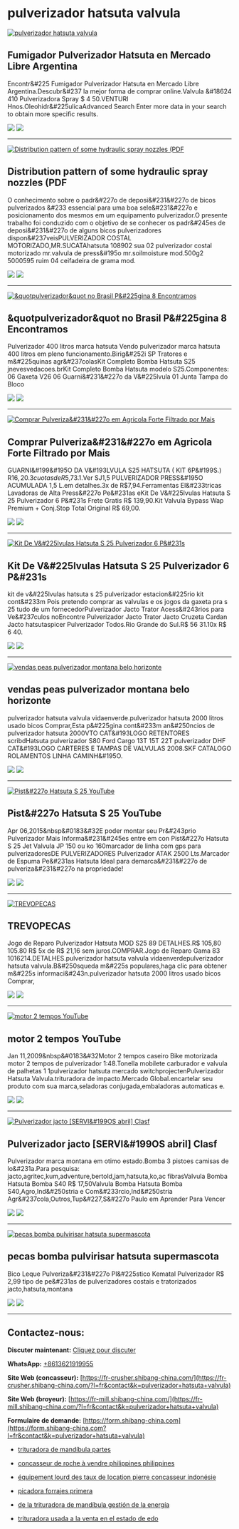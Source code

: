 # pulverizador hatsuta valvula

<a href="https://swt.shibang-china.com/?l=fr&img&k=pulverizador+hatsuta+valvula" target="_blank">![pulverizador hatsuta valvula](http://static.shibang-china.com/all-800x300/1181.jpg)</a>

## Fumigador Pulverizador Hatsuta en Mercado Libre Argentina
Encontr&#225 Fumigador Pulverizador Hatsuta en Mercado Libre Argentina.Descubr&#237 la mejor forma de comprar online.Valvula &#18624 410 Pulverizadora Spray $ 4 50.VENTURI Hnos.Oleohidr&#225ulicaAdvanced Search Enter more data in your search to obtain more specific results.


<a href="https://whatsapp.shibangsoft.com/WhatsApp.php" target="_blank" title="WhatsApp">![](http://static.shibang-china.com/icon/whatsapp.png)</a> <a href="https://swt.shibang-china.com/?l=fr&icon&k=pulverizador+hatsuta+valvula" target="_blank">![](http://static.shibang-china.com/icon/chat-fr.png)</a>

---

<a href="https://swt.shibang-china.com/?l=fr&img&k=pulverizador+hatsuta+valvula" target="_blank">![Distribution pattern of some hydraulic spray nozzles (PDF](http://static.shibang-china.com/all-800x300/509.jpg)</a>

## Distribution pattern of some hydraulic spray nozzles (PDF
O conhecimento sobre o padr&#227o de deposi&#231&#227o de bicos pulverizados &#233 essencial para uma boa sele&#231&#227o e posicionamento dos mesmos em um equipamento pulverizador.O presente trabalho foi conduzido com o objetivo de se conhecer os padr&#245es de deposi&#231&#227o de alguns bicos pulverizadores dispon&#237veisPULVERIZADOR COSTAL MOTORIZADO,MR.SUCATAhatsuta 108902 sua 02 pulverizador costal motorizado mr.valvula de press&#195o mr.soilmoisture mod.500g2 5000595 ruim 04 ceifadeira de grama mod.


<a href="https://whatsapp.shibangsoft.com/WhatsApp.php" target="_blank" title="WhatsApp">![](http://static.shibang-china.com/icon/whatsapp.png)</a> <a href="https://swt.shibang-china.com/?l=fr&icon&k=pulverizador+hatsuta+valvula" target="_blank">![](http://static.shibang-china.com/icon/chat-fr.png)</a>

---

<a href="https://swt.shibang-china.com/?l=fr&img&k=pulverizador+hatsuta+valvula" target="_blank">![&quotpulverizador&quot no Brasil P&#225gina 8 Encontramos](http://static.shibang-china.com/all-800x300/1099.jpg)</a>

## &quotpulverizador&quot no Brasil P&#225gina 8 Encontramos
Pulverizador 400 litros marca hatsuta Vendo pulverizador marca hatsuta 400 litros em pleno funcionamento.Birig&#252i SP Tratores e m&#225quinas agr&#237colasKit Completo Bomba Hatsuta S25 jnevesvedacoes.brKit Completo Bomba Hatsuta modelo S25.Componentes: 06 Gaxeta V26 06 Guarni&#231&#227o da V&#225lvula 01 Junta Tampa do Bloco


<a href="https://whatsapp.shibangsoft.com/WhatsApp.php" target="_blank" title="WhatsApp">![](http://static.shibang-china.com/icon/whatsapp.png)</a> <a href="https://swt.shibang-china.com/?l=fr&icon&k=pulverizador+hatsuta+valvula" target="_blank">![](http://static.shibang-china.com/icon/chat-fr.png)</a>

---

<a href="https://swt.shibang-china.com/?l=fr&img&k=pulverizador+hatsuta+valvula" target="_blank">![Comprar Pulveriza&#231&#227o em Agricola Forte Filtrado por Mais](http://static.shibang-china.com/all-800x300/400.jpg)</a>

## Comprar Pulveriza&#231&#227o em Agricola Forte Filtrado por Mais
GUARNI&#199&#195O DA V&#193LVULA S25 HATSUTA ( KIT 6P&#199S.) R$16,20.3 cuotas de R$5,73.1.Ver SJ1,5 PULVERIZADOR PRESS&#195O ACUMULADA 1,5 L.em detalhes.3x de R$7,94.Ferramentas El&#233tricas Lavadoras de Alta Press&#227o Pe&#231as eKit De V&#225lvulas Hatsuta S 25 Pulverizador 6 P&#231s Frete Gratis R$ 139,90.Kit Valvula Bypass Wap Premium + Conj.Stop Total Original R$ 69,00.


<a href="https://whatsapp.shibangsoft.com/WhatsApp.php" target="_blank" title="WhatsApp">![](http://static.shibang-china.com/icon/whatsapp.png)</a> <a href="https://swt.shibang-china.com/?l=fr&icon&k=pulverizador+hatsuta+valvula" target="_blank">![](http://static.shibang-china.com/icon/chat-fr.png)</a>

---

<a href="https://swt.shibang-china.com/?l=fr&img&k=pulverizador+hatsuta+valvula" target="_blank">![Kit De V&#225lvulas Hatsuta S 25 Pulverizador 6 P&#231s](http://static.shibang-china.com/all-800x300/309.jpg)</a>

## Kit De V&#225lvulas Hatsuta S 25 Pulverizador 6 P&#231s
kit de v&#225lvulas hatsuta s 25 pulverizador estacion&#225rio kit cont&#233m Pois pretendo comprar as valvulas e os jogos da gaxeta pra s 25 tudo de um fornecedorPulverizador Jacto Trator Acess&#243rios para Ve&#237culos noEncontre Pulverizador Jacto Trator Jacto Cruzeta Cardan Jacto hatsutaspicer Pulverizador Todos.Rio Grande do Sul.R$ 56 31.10x R$ 6 40.


<a href="https://whatsapp.shibangsoft.com/WhatsApp.php" target="_blank" title="WhatsApp">![](http://static.shibang-china.com/icon/whatsapp.png)</a> <a href="https://swt.shibang-china.com/?l=fr&icon&k=pulverizador+hatsuta+valvula" target="_blank">![](http://static.shibang-china.com/icon/chat-fr.png)</a>

---

<a href="https://swt.shibang-china.com/?l=fr&img&k=pulverizador+hatsuta+valvula" target="_blank">![vendas peas pulverizador montana belo horizonte](http://static.shibang-china.com/all-800x300/529.jpg)</a>

## vendas peas pulverizador montana belo horizonte
pulverizador hatsuta valvula vidaenverde.pulverizador hatsuta 2000 litros usado bicos Comprar,Esta p&#225gina cont&#233m an&#250ncios de pulverizador hatsuta 2000VTO CAT&#193LOGO RETENTORES scribdHatsuta pulverizador S80 Ford Cargo 13T 15T 22T pulverizador DHF CAT&#193LOGO CARTERES E TAMPAS DE VALVULAS 2008.SKF CATALOGO ROLAMENTOS LINHA CAMINH&#195O.


<a href="https://whatsapp.shibangsoft.com/WhatsApp.php" target="_blank" title="WhatsApp">![](http://static.shibang-china.com/icon/whatsapp.png)</a> <a href="https://swt.shibang-china.com/?l=fr&icon&k=pulverizador+hatsuta+valvula" target="_blank">![](http://static.shibang-china.com/icon/chat-fr.png)</a>

---

<a href="https://swt.shibang-china.com/?l=fr&img&k=pulverizador+hatsuta+valvula" target="_blank">![Pist&#227o Hatsuta S 25 YouTube](http://static.shibang-china.com/all-800x300/382.jpg)</a>

## Pist&#227o Hatsuta S 25 YouTube
Apr 06,2015&nbsp&#0183&#32E poder montar seu Pr&#243prio Pulverizador Mais Informa&#231&#245es entre em con Pist&#227o Hatsuta S 25 Jet Valvula JP 150 ou ko 160marcador de linha com gps para pulverizadoresDE PULVERIZADORES Pulverizador ATAK 2500 Lts.Marcador de Espuma Pe&#231as Hatsuta Ideal para demarca&#231&#227o de pulveriza&#231&#227o na propriedade!


<a href="https://whatsapp.shibangsoft.com/WhatsApp.php" target="_blank" title="WhatsApp">![](http://static.shibang-china.com/icon/whatsapp.png)</a> <a href="https://swt.shibang-china.com/?l=fr&icon&k=pulverizador+hatsuta+valvula" target="_blank">![](http://static.shibang-china.com/icon/chat-fr.png)</a>

---

<a href="https://swt.shibang-china.com/?l=fr&img&k=pulverizador+hatsuta+valvula" target="_blank">![TREVOPECAS](http://static.shibang-china.com/all-800x300/43.jpg)</a>

## TREVOPECAS
Jogo de Reparo Pulverizador Hatsuta MOD S25 89 DETALHES.R$ 105,80 105.80 R$ 5x de R$ 21,16 sem juros.COMPRAR.Jogo de Reparo Gama 83 1016214.DETALHES.pulverizador hatsuta valvula vidaenverdepulverizador hatsuta valvula.B&#250squeda m&#225s populares,haga clic para obtener m&#225s informaci&#243n.pulverizador hatsuta 2000 litros usado bicos Comprar,


<a href="https://whatsapp.shibangsoft.com/WhatsApp.php" target="_blank" title="WhatsApp">![](http://static.shibang-china.com/icon/whatsapp.png)</a> <a href="https://swt.shibang-china.com/?l=fr&icon&k=pulverizador+hatsuta+valvula" target="_blank">![](http://static.shibang-china.com/icon/chat-fr.png)</a>

---

<a href="https://swt.shibang-china.com/?l=fr&img&k=pulverizador+hatsuta+valvula" target="_blank">![motor 2 tempos YouTube](http://static.shibang-china.com/all-800x300/1464.jpg)</a>

## motor 2 tempos YouTube
Jan 11,2009&nbsp&#0183&#32Motor 2 tempos caseiro Bike motorizada motor 2 tempos de pulverizador 1:48.Tonella mobilete carburador e valvula de palhetas 1 1pulverizador hatsuta mercado switchprojectenPulverizador Hatsuta Valvula.trituradora de impacto.Mercado Global.encartelar seu produto com sua marca,seladoras conjugada,embaladoras automaticas e.


<a href="https://whatsapp.shibangsoft.com/WhatsApp.php" target="_blank" title="WhatsApp">![](http://static.shibang-china.com/icon/whatsapp.png)</a> <a href="https://swt.shibang-china.com/?l=fr&icon&k=pulverizador+hatsuta+valvula" target="_blank">![](http://static.shibang-china.com/icon/chat-fr.png)</a>

---

<a href="https://swt.shibang-china.com/?l=fr&img&k=pulverizador+hatsuta+valvula" target="_blank">![Pulverizador jacto [SERVI&#199OS abril] Clasf](http://static.shibang-china.com/all-800x300/499.jpg)</a>

## Pulverizador jacto [SERVI&#199OS abril] Clasf
Pulverizador marca montana em otimo estado.Bomba 3 pistoes camisas de lo&#231a.Para pesquisa: jacto,agritec,kum,adventure,bertold,jam,hatsuta,ko,ac fibrasValvula Bomba Hatsuta Bomba S40 R$ 17,50Valvula Bomba Hatsuta Bomba S40,Agro,Ind&#250stria e Com&#233rcio,Ind&#250stria Agr&#237cola,Outros,Tup&#227,S&#227o Paulo em Aprender Para Vencer


<a href="https://whatsapp.shibangsoft.com/WhatsApp.php" target="_blank" title="WhatsApp">![](http://static.shibang-china.com/icon/whatsapp.png)</a> <a href="https://swt.shibang-china.com/?l=fr&icon&k=pulverizador+hatsuta+valvula" target="_blank">![](http://static.shibang-china.com/icon/chat-fr.png)</a>

---

<a href="https://swt.shibang-china.com/?l=fr&img&k=pulverizador+hatsuta+valvula" target="_blank">![pecas bomba pulvirisar hatsuta supermascota](http://static.shibang-china.com/all-800x300/488.jpg)</a>

## pecas bomba pulvirisar hatsuta supermascota
Bico Leque Pulveriza&#231&#227o Pl&#225stico Kematal Pulverizador R$ 2,99 tipo de pe&#231as de pulverizadores costais e tratorizados jacto,hatsuta,montana

<a href="https://whatsapp.shibangsoft.com/WhatsApp.php" target="_blank" title="WhatsApp">![](http://static.shibang-china.com/icon/whatsapp.png)</a> <a href="https://swt.shibang-china.com/?l=fr&icon&k=pulverizador+hatsuta+valvula" target="_blank">![](http://static.shibang-china.com/icon/chat-fr.png)</a>

---
## Contactez-nous:

**Discuter maintenant:** [Cliquez pour discuter](https://swt.shibang-china.com?l=fr&contact&k=pulverizador+hatsuta+valvula)

**WhatsApp:**  [+8613621919955](https://whatsapp.shibangsoft.com/WhatsApp.php)

**Site Web (concasseur):** [https://fr-crusher.shibang-china.com/](https://fr-crusher.shibang-china.com/?l=fr&contact&k=pulverizador+hatsuta+valvula)

**Site Web (broyeur):** [https://fr-mill.shibang-china.com/](https://fr-mill.shibang-china.com/?l=fr&contact&k=pulverizador+hatsuta+valvula)

**Formulaire de demande:** [https://form.shibang-china.com](https://form.shibang-china.com?l=fr&contact&k=pulverizador+hatsuta+valvula)

* [trituradora de mandíbula partes](../62/trituradora%20de%20mand%C3%ADbula%20partes.md)

* [concasseur de roche à vendre philippines philippines](../61/concasseur%20de%20roche%20%C3%A0%20vendre%20philippines%20philippines.md)

* [équipement lourd des taux de location pierre concasseur indonésie](../65/%C3%A9quipement%20lourd%20des%20taux%20de%20location%20pierre%20concasseur%20indon%C3%A9sie.md)

* [picadora forrajes primera](../63/picadora%20forrajes%20primera.md)

* [de la trituradora de mandíbula gestión de la energía](../64/de%20la%20trituradora%20de%20mand%C3%ADbula%20gesti%C3%B3n%20de%20la%20energ%C3%ADa.md)

* [trituradora usada a la venta en el estado de edo](../65/trituradora%20usada%20a%20la%20venta%20en%20el%20estado%20de%20edo.md)